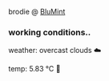 brodie @ [BluMint](https://www.linkedin.com/company/blumint-io/)

<!--weather_start-->
### working conditions..

weather: overcast clouds ☁️

temp: 5.83 °C 🧥

<!--weather_end-->
